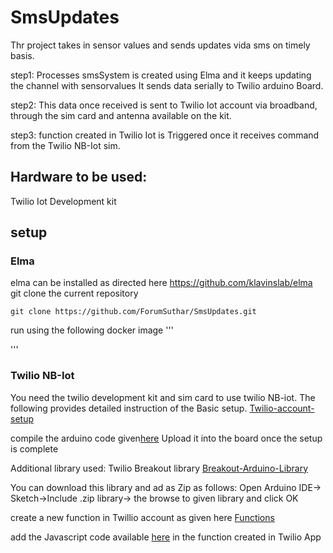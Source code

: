 # SmsUpdates

Thr project takes in sensor values and sends updates vida sms on timely basis.

step1:
Processes smsSystem is created using Elma and it keeps updating the channel with sensorvalues
It sends data serially to Twilio arduino Board.

step2:
This data once received is sent to Twilio Iot account via broadband, through the sim card and antenna available on the kit.

step3:
function created in Twilio Iot is Triggered once it receives command from the Twilio NB-Iot sim.

## Hardware to be used:
Twilio Iot Development kit

## setup

### Elma

elma can be installed as directed here https://github.com/klavinslab/elma
git clone the current repository



```
git clone https://github.com/ForumSuthar/SmsUpdates.git
```


run using the following docker image
'''

'''

### Twilio NB-Iot

You need the twilio development kit and sim card to use twilio NB-iot.
The following provides detailed instruction of the Basic setup.
[Twilio-account-setup](https://www.twilio.com/docs/wireless/tutorials/apn-configuration)

compile the arduino code given[here](https://github.com/ForumSuthar/SmsUpdates/tree/master/arduino)
Upload it into the board once the setup is complete

Additional library used: Twilio Breakout library
[Breakout-Arduino-Library](https://github.com/twilio/Breakout_Arduino_Library)

You can download this library and ad as Zip as follows:
Open Arduino IDE-> Sketch->Include .zip library-> the browse to given library and click OK

create a new function in Twillio account as given here [Functions](https://www.twilio.com/docs/runtime/functions)

add the Javascript code available [here](https://github.com/ForumSuthar/SmsUpdates/tree/master/Twilio) in the function created in Twilio App





